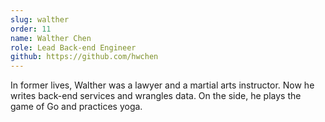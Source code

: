 ```yaml
---
slug: walther
order: 11
name: Walther Chen
role: Lead Back-end Engineer
github: https://github.com/hwchen
---
```


In former lives, Walther was a lawyer and a martial arts instructor. Now he writes back-end services and wrangles data. On the side, he plays the game of Go and practices yoga.
